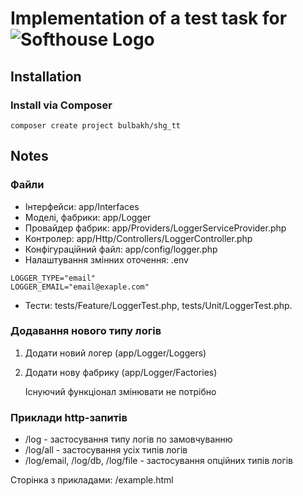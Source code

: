 
# Implementation of a test task for <img src="https://softhousegroup.com/wp-content/uploads/2022/11/softhouse-logo.svg" alt="Softhouse Logo">

## Installation

### Install via Composer
```
composer create project bulbakh/shg_tt
```

## Notes
### Файли
- Інтерфейси: app/Interfaces
- Моделі, фабрики: app/Logger
- Провайдер фабрик: app/Providers/LoggerServiceProvider.php 
- Контролер: app/Http/Controllers/LoggerController.php
- Конфігураційний файл: app/config/logger.php
- Налаштування змінних оточення: .env
```
LOGGER_TYPE="email"
LOGGER_EMAIL="email@exaple.com"
```
- Тести: tests/Feature/LoggerTest.php, tests/Unit/LoggerTest.php. 

### Додавання нового типу логів
1. Додати новий логер (app/Logger/Loggers)
2. Додати нову фабрику (app/Logger/Factories)

   Існуючий функціонал змінювати не потрібно

### Приклади http-запитів
- /log - застосування типу логів по замовчуванню
- /log/all - застосування усіх типів логів
- /log/email, /log/db, /log/file - застосування опційних типів логів

Сторінка з прикладами: /example.html
